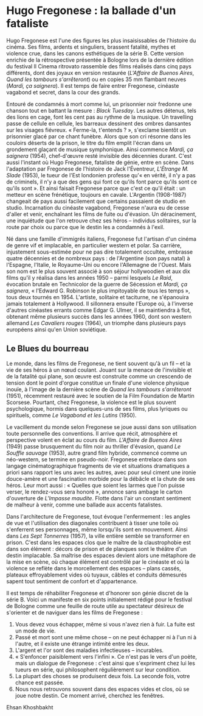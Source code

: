 # Hugo Fregonese : la ballade d'un fataliste

Hugo Fregonese est l'une des figures les plus insaisissables de l'histoire du cinéma. Ses films, ardents et singuliers, brassent fatalité, mythes et violence crue, dans les canons esthétiques de la série B. Cette version enrichie de la rétrospective présentée à Bologne lors de la dernière édition du festival Il Cinema ritrovato rassemble des films réalisés dans cinq pays différents, dont des joyaux en version restaurée (_L'Affaire de Buenos Aires_, _Quand les tambours s'arrêteront_) ou en copies 35 mm flambant neuves (_Mardi, ça saignera_). Il est temps de faire entrer Fregonese, cinéaste vagabond et secret, dans la cour des grands.

Entouré de condamnés à mort comme lui, un prisonnier noir fredonne une chanson tout en battant la mesure : _Black Tuesday_. Les autres détenus, tels des lions en cage, font les cent pas au rythme de la musique. Un travelling passe de cellule en cellule, les barreaux dessinent des ombres dansantes sur les visages fiévreux. « Ferme-la, t'entends ? », s'exclame bientôt un prisonnier glacé par ce chant funèbre. Alors que son cri résonne dans les couloirs déserts de la prison, le titre du film emplit l'écran dans un grondement glaçant de musique symphonique. Ainsi commence _Mardi, ça saignera_ (1954), chef-d'œuvre resté invisible des décennies durant. C'est aussi l'instant où Hugo Fregonese, fataliste de génie, entre en scène. Dans l'adaptation par Fregonese de l'histoire de Jack l'Éventreur, _L'Étrange M. Slade_ (1953), le tueur de l'Est londonien professe qu'« en vérité, il n'y a pas de criminels, il n'y a que des gens qui font ce qu'ils font parce qu'ils sont ce qu'ils sont ». Et ainsi faisait Fregonese parce que c'est ce qu'il était : un metteur en scène frénétique, toujours en cavale. L'Argentin (1908-1987) changeait de pays aussi facilement que certains passaient de studio en studio. Incarnation du cinéaste vagabond, Fregonese n'aura eu de cesse d'aller et venir, enchaînant les films de fuite ou d'évasion. Un déracinement, une inquiétude que l'on retrouve chez ses héros – individus solitaires, sur la route par choix ou parce que le destin les a condamnés à l'exil.

Né dans une famille d'immigrés italiens, Fregonese fut l'artisan d'un cinéma de genre vif et implacable, en particulier western et polar. Sa carrière, injustement sous-estimée pour ne pas dire totalement occultée, embrasse quatre décennies et de nombreux pays : de l'Argentine (son pays natal) à l'Espagne, l'Italie, le Royaume-Uni ou encore l'Allemagne de l'Ouest. Mais son nom est le plus souvent associé à son séjour hollywoodien et aux dix films qu'il y réalisa dans les années 1950 – parmi lesquels _Le Raid_, évocation brutale en Technicolor de la guerre de Sécession et _Mardi, ça saignera_, « l'Edward G. Robinson le plus impitoyable de tous les temps », tous deux tournés en 1954. L'artiste, solitaire et taciturne, ne s'épanouira jamais totalement à Hollywood. Il sillonnera ensuite l'Europe où, à l'inverse d'autres cinéastes errants comme Edgar G. Ulmer, il se maintiendra à flot, obtenant même plusieurs succès dans les années 1960, dont son western allemand _Les Cavaliers rouges_ (1964), un triomphe dans plusieurs pays européens ainsi qu'en Union soviétique.

## Le Blues du bourreau

Le monde, dans les films de Fregonese, ne tient souvent qu'à un fil – et la vie de ses héros à un nœud coulant. Jouant sur la menace de l'invisible et de la fatalité qui plane, son œuvre est construite comme un crescendo de tension dont le point d'orgue constitue un finale d'une violence physique inouïe, à l'image de la dernière scène de _Quand les tambours s'arrêteront_ (1951), récemment restauré avec le soutien de la Film Foundation de Martin Scorsese. Pourtant, chez Fregonese, la violence est le plus souvent psychologique, hormis dans quelques-uns de ses films, plus lyriques ou spirituels, comme _Le Vagabond et les Lutins_ (1950).

Le vacillement du monde selon Fregonese se joue aussi dans son utilisation toute personnelle des conventions. Il arrive que récit, atmosphère et perspective volent en éclat au cours du film. _L'Affaire de Buenos Aires_ (1949) passe brusquement du film noir au thriller d'évasion, quand _Le Souffle sauvage_ (1953), autre grand film hybride, commencé comme un néo-western, se termine en pseudo-noir. Fregonese entrelace dans son langage cinématographique fragments de vie et situations dramatiques a priori sans rapport les uns avec les autres, avec pour seul ciment une ironie douce-amère et une fascination morbide pour la débâcle et la chute de ses héros. Leur mort aussi : « Quelles que soient les larmes que l'on puisse verser, le rendez-vous sera honoré », annonce sans ambage le carton d'ouverture de _L'Impasse maudite_. Flotte dans l'air un constant sentiment de malheur à venir, comme une ballade aux accents fatalistes.

Dans l'architecture de Fregonese, tout évoque l'enfermement : les angles de vue et l'utilisation des diagonales contribuent à tisser une toile où s'enferrent ses personnages, même lorsqu'ils sont en mouvement. Ainsi dans _Les Sept Tonnerres_ (1957), la ville entière semble se transformer en prison. C'est dans les espaces clos que le maître de la claustrophobie est dans son élément : décors de prison et de planques sont le théâtre d'un destin implacable. Sa maîtrise des espaces devient alors une métaphore de la mise en scène, où chaque élément est contrôlé par le cinéaste et où la violence se reflète dans le morcellement des espaces – plans cassés, plateaux effroyablement vides où tuyaux, câbles et conduits démesurés sapent tout sentiment de confort et d'appartenance.

Il est temps de réhabiliter Fregonese et d'honorer son génie discret de la série B. Voici un manifeste en six points initialement rédigé pour le festival de Bologne comme une feuille de route utile au spectateur désireux de s'orienter et de naviguer dans les films de Fregonese :

1. Vous devez vous échapper, même si vous n'avez rien à fuir. La fuite est un mode de vie.
2. Passé et mort sont une même chose – on ne peut échapper ni à l'un ni à l'autre, et il existe une étrange intimité entre les deux.
3. L'argent et l'or sont des maladies infectieuses – incurables.
4. « S'enfoncer paisiblement vers l'infini ». Ce n'est pas le vers d'un poète, mais un dialogue de Fregonese : c'est ainsi que s'expriment chez lui les tueurs en série, qui philosophent régulièrement sur leur condition.
5. La plupart des choses se produisent deux fois. La seconde fois, votre chance est passée.
6. Nous nous retrouvons souvent dans des espaces vides et clos, où se joue notre destin. Ce moment arrivé, cherchez les fenêtres.

Ehsan Khoshbakht
